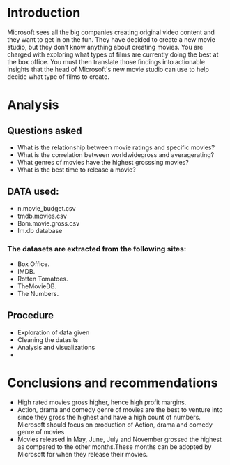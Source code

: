 
# Introduction
Microsoft sees all the big companies creating original video content and they want to get in on the fun. They have decided to create a new movie studio, but they don’t know anything about creating movies. You are charged with exploring what types of films are currently doing the best at the box office. You must then translate those findings into actionable insights that the head of Microsoft's new movie studio can use to help decide what type of films to create.

# Analysis
## Questions asked
* What is the relationship between movie ratings and specific movies?
* What is the correlation between worldwidegross and averagerating?
* What genres of movies have the highest grosssing movies?
* What is the best time to release a movie?


## DATA used:
* n.movie_budget.csv
* tmdb.movies.csv
* Bom.movie.gross.csv
* Im.db database

### The datasets are extracted from the following sites:
* Box Office.
* IMDB.
* Rotten Tomatoes.
* TheMovieDB.
* The Numbers.

## Procedure
* Exploration of data given
* Cleaning the datasits
* Analysis and visualizations
*
# Conclusions and recommendations
* High rated movies gross higher, hence high profit margins.
* Action, drama and comedy genre of movies are the best to venture into since they gross the highest and have a high count of numbers. Microsoft should focus on production of Action, drama and comedy genre of movies
* Movies released in May, June, July and November grossed the highest as compared to the other months.These months can be adopted by Microsoft for when they release their movies.
